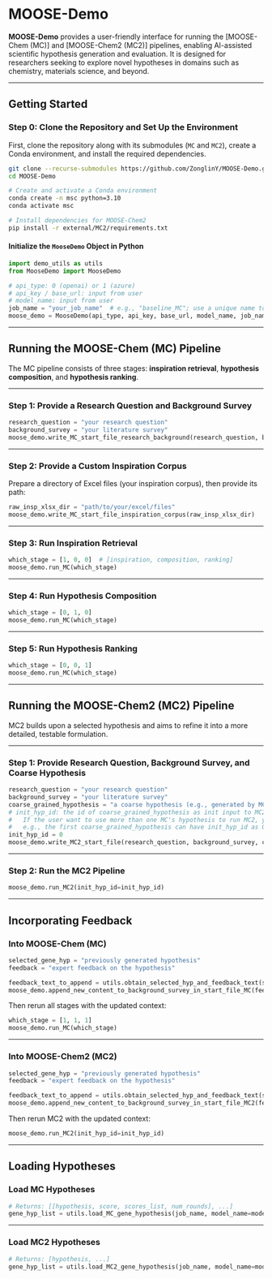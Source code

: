 # MOOSE-Demo

**MOOSE-Demo** provides a user-friendly interface for running the [MOOSE-Chem (MC)] and [MOOSE-Chem2 (MC2)] pipelines, enabling AI-assisted scientific hypothesis generation and evaluation. It is designed for researchers seeking to explore novel hypotheses in domains such as chemistry, materials science, and beyond.

---

## Getting Started

### Step 0: Clone the Repository and Set Up the Environment

First, clone the repository along with its submodules (`MC` and `MC2`), create a Conda environment, and install the required dependencies.

```bash
git clone --recurse-submodules https://github.com/ZonglinY/MOOSE-Demo.git
cd MOOSE-Demo

# Create and activate a Conda environment
conda create -n msc python=3.10
conda activate msc

# Install dependencies for MOOSE-Chem2
pip install -r external/MC2/requirements.txt
```


#### Initialize the `MooseDemo` Object in Python

```python
import demo_utils as utils
from MooseDemo import MooseDemo

# api_type: 0 (openai) or 1 (azure)
# api_key / base_url: input from user
# model_name: input from user
job_name = "your_job_name"  # e.g., "baseline_MC"; use a unique name to avoid overwriting results
moose_demo = MooseDemo(api_type, api_key, base_url, model_name, job_name)
```

---

## Running the MOOSE-Chem (MC) Pipeline

The MC pipeline consists of three stages: **inspiration retrieval**, **hypothesis composition**, and **hypothesis ranking**.

---

### Step 1: Provide a Research Question and Background Survey

```python
research_question = "your research question"
background_survey = "your literature survey"
moose_demo.write_MC_start_file_research_background(research_question, background_survey)
```

---

### Step 2: Provide a Custom Inspiration Corpus

Prepare a directory of Excel files (your inspiration corpus), then provide its path:

```python
raw_insp_xlsx_dir = "path/to/your/excel/files"
moose_demo.write_MC_start_file_inspiration_corpus(raw_insp_xlsx_dir)
```

---

### Step 3: Run Inspiration Retrieval

```python
which_stage = [1, 0, 0]  # [inspiration, composition, ranking]
moose_demo.run_MC(which_stage)
```

---

### Step 4: Run Hypothesis Composition

```python
which_stage = [0, 1, 0]
moose_demo.run_MC(which_stage)
```

---

### Step 5: Run Hypothesis Ranking

```python
which_stage = [0, 0, 1]
moose_demo.run_MC(which_stage)
```

---

## Running the MOOSE-Chem2 (MC2) Pipeline

MC2 builds upon a selected hypothesis and aims to refine it into a more detailed, testable formulation.

---

### Step 1: Provide Research Question, Background Survey, and Coarse Hypothesis

```python
research_question = "your research question"
background_survey = "your literature survey"
coarse_grained_hypothesis = "a coarse hypothesis (e.g., generated by MC)"
# init_hyp_id: the id of coarse_grained_hypothesis as init input to MC2 under the same research question 
#   If the user want to use more than one MC's hypothesis to run MC2, you can use init_hyp_id to track them. 
#   e.g., the first coarse_grained_hypothesis can have init_hyp_id as 0, and the second can have init_hyp_id is 1, etc
init_hyp_id = 0
moose_demo.write_MC2_start_file(research_question, background_survey, coarse_grained_hypothesis, init_hyp_id=init_hyp_id)
```

---

### Step 2: Run the MC2 Pipeline

```python
moose_demo.run_MC2(init_hyp_id=init_hyp_id)
```

---

## Incorporating Feedback

### Into MOOSE-Chem (MC)

```python
selected_gene_hyp = "previously generated hypothesis"
feedback = "expert feedback on the hypothesis"

feedback_text_to_append = utils.obtain_selected_hyp_and_feedback_text(selected_gene_hyp, feedback)
moose_demo.append_new_content_to_background_survey_in_start_file_MC(feedback_text_to_append)
```

Then rerun all stages with the updated context:

```python
which_stage = [1, 1, 1]
moose_demo.run_MC(which_stage)
```

---

### Into MOOSE-Chem2 (MC2)

```python
selected_gene_hyp = "previously generated hypothesis"
feedback = "expert feedback on the hypothesis"

feedback_text_to_append = utils.obtain_selected_hyp_and_feedback_text(selected_gene_hyp, feedback)
moose_demo.append_new_content_to_background_survey_in_start_file_MC2(feedback_text_to_append, init_hyp_id=init_hyp_id)
```

Then rerun MC2 with the updated context:

```python
moose_demo.run_MC2(init_hyp_id=init_hyp_id)
```

---

## Loading Hypotheses

### Load MC Hypotheses

```python
# Returns: [[hypothesis, score, scores_list, num_rounds], ...]
gene_hyp_list = utils.load_MC_gene_hypothesis(job_name, model_name=model_name) 
```

---

### Load MC2 Hypotheses

```python
# Returns: [hypothesis, ...]
gene_hyp_list = utils.load_MC2_gene_hypothesis(job_name, model_name=model_name, eval_model_name=model_name, init_hyp_id=init_hyp_id) 
```

